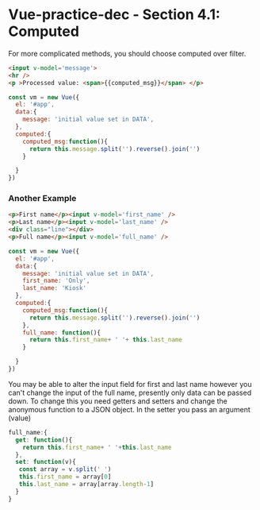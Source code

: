 # Vue-practice-dec - Section 4.1: Computed
For more complicated methods, you should choose computed over filter.

``` html
<input v-model='message'>
<hr />
<p >Processed value: <span>{{computed_msg}}</span> </p>
```
```javascript
const vm = new Vue({
  el: '#app',
  data:{
    message: 'initial value set in DATA',
  },
  computed:{
    computed_msg:function(){
      return this.message.split('').reverse().join('')
    }

  }
})
```

### Another Example
``` html
<p>First name</p><input v-model='first_name' />
<p>Last name</p><input v-model='last_name' />
<div class="line"></div>
<p>Full name</p><input v-model='full_name' />
```

``` javascript
const vm = new Vue({
  el: '#app',
  data:{
    message: 'initial value set in DATA',
    first_name: 'Only',
    last_name: 'Kiosk'
  },
  computed:{
    computed_msg:function(){
      return this.message.split('').reverse().join('')
    },
    full_name: function(){
      return this.first_name+ ' '+ this.last_name
    }

  }
})
```

You may be able to alter the input field for first and last name however you can't change the input of the full name, presently only data can be passed down.  To change this you need getters and setters and change the anonymous function to a JSON object. In the setter you pass an argument (value)

``` javascript
full_name:{
  get: function(){
    return this.first_name+ ' '+this.last_name
  },
  set: function(v){
   const array = v.split(' ')
   this.first_name = array[0]
   this.last_name = array[array.length-1]
  }
}
```
